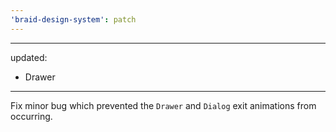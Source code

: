 ```yaml
---
'braid-design-system': patch
---
```


---
updated:
  - Drawer
---

Fix minor bug which prevented the `Drawer` and `Dialog` exit animations from occurring.
